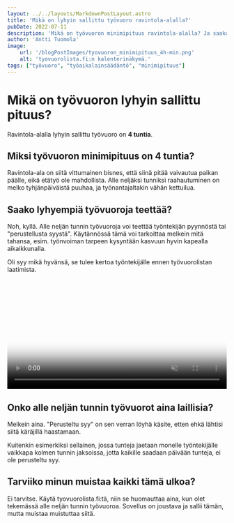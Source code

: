 ```yaml
---
layout: ../../layouts/MarkdownPostLayout.astro
title: 'Mikä on lyhyin sallittu työvuoro ravintola-alalla?'
pubDate: 2022-07-11
description: 'Mikä on työvuoron minimipituus ravintola-alalla? Ja saako lyhyempiä työvuoroja teettää?'
author: 'Antti Tuomola'
image:
    url: '/blogPostImages/tyovuoron_minimipituus_4h-min.png'
    alt: 'tyovuorolista.fi:n kalenterinäkymä.'
tags: ["työvuoro", "työaikalainsäädäntö", "minimipituus"]
---
```


# Mikä on työvuoron lyhyin sallittu pituus?
Ravintola-alalla lyhyin sallittu työvuoro on <strong>4 tuntia</strong>.

## Miksi työvuoron minimipituus on 4 tuntia?
Ravintola-ala on siitä vittumainen bisnes, että siinä pitää vaivautua paikan päälle, eikä etätyö ole mahdollista. Alle neljäksi tunniksi raahautuminen on melko tyhjänpäiväistä puuhaa, ja työnantajaltakin vähän kettuilua.

## Saako lyhyempiä työvuoroja teettää?
Noh, kyllä. Alle neljän tunnin työvuoroja voi teettää työntekijän pyynnöstä tai "perustellusta syystä". Käytännössä tämä voi tarkoittaa melkein mitä tahansa, esim. työnvoiman tarpeen kysyntään kasvuun hyvin kapealla aikaikkunalla.

Oli syy mikä hyvänsä, se tulee kertoa työntekijälle ennen työvuorolistan laatimista.

<video controls autoplay="autoplay" loop="loop" muted="muted" preload="auto" width="100%" poster='/tyovuorolista_hero.png'>
  <source src="/blogPostImages/työvuoron_minimipituus_ravintola-alalla_video.mp4" type="video/mp4">
</video>

## Onko alle neljän tunnin työvuorot aina laillisia?
Melkein aina. "Perusteltu syy" on sen verran löyhä käsite, etten ehkä lähtisi siitä käräjillä haastamaan.

Kuitenkin esimerkiksi sellainen, jossa tunteja jaetaan monelle työntekijälle vaikkapa kolmen tunnin jaksoissa, jotta kaikille saadaan päivään tunteja, ei ole perusteltu syy.

## Tarviiko minun muistaa kaikki tämä ulkoa?
Ei tarvitse. Käytä tyovuorolista.fi:tä, niin se huomauttaa aina, kun olet tekemässä alle neljän tunnin työvuoroa. Sovellus on joustava ja sallii tämän, mutta muistaa muistuttaa siitä.